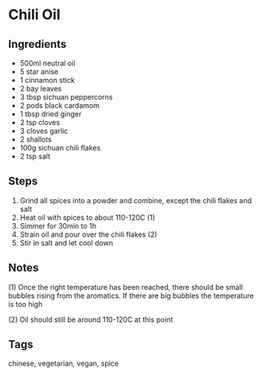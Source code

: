 # Chili Oil

## Ingredients

* 500ml neutral oil
* 5 star anise
* 1 cinnamon stick
* 2 bay leaves
* 3 tbsp sichuan peppercorns
* 2 pods black cardamom
* 1 tbsp dried ginger
* 2 tsp cloves
* 3 cloves garlic
* 2 shallots
* 100g sichuan chili flakes
* 2 tsp salt

## Steps

1. Grind all spices into a powder and combine, except the chili flakes and salt
2. Heat oil with spices to about 110-120C (1)
3. Simmer for 30min to 1h
4. Strain oil and pour over the chili flakes (2)
5. Stir in salt and let cool down

## Notes

(1) Once the right temperature has been reached, there should be small bubbles rising from the aromatics. If there are big bubbles the temperature is too high

(2) Oil should still be around 110-120C at this point 

## Tags
chinese, vegetarian, vegan, spice
